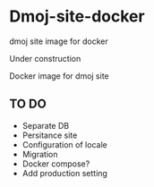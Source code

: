 # Dmoj-site-docker
dmoj site image for docker

Under construction

Docker image for dmoj site

## TO DO
 - Separate DB
 - Persitance site
 - Configuration of locale
 - Migration
 - Docker compose?
 - Add production setting

